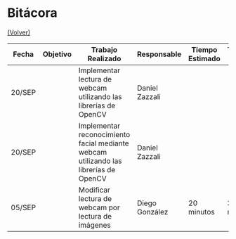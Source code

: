# Bitácora

[(Volver)](../README.md)

| Fecha  | Objetivo  | Trabajo Realizado | Responsable | Tiempo Estimado | Tiempo Real |
|--------|-----------|-------------------|-------------|-----------------|-------------|
| 20/SEP |           | Implementar lectura de webcam utilizando las librerías de OpenCV | Daniel Zazzali |      |      |
| 20/SEP |           | Implementar reconocimiento facial mediante webcam utilizando las librerías de OpenCV | Daniel Zazzali |      |      |
| 05/SEP |           | Modificar lectura de webcam por lectura de imágenes | Diego González | 20 minutos | 30 minutos |
